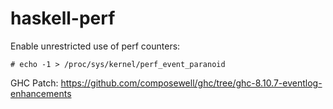 # haskell-perf

Enable unrestricted use of perf counters:

```
# echo -1 > /proc/sys/kernel/perf_event_paranoid
```

GHC Patch: https://github.com/composewell/ghc/tree/ghc-8.10.7-eventlog-enhancements
